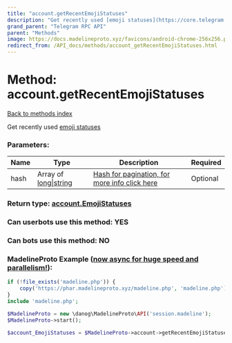 ```yaml
---
title: "account.getRecentEmojiStatuses"
description: "Get recently used [emoji statuses](https://core.telegram.org/api/emoji-status)"
grand_parent: "Telegram RPC API"
parent: "Methods"
image: https://docs.madelineproto.xyz/favicons/android-chrome-256x256.png
redirect_from: /API_docs/methods/account_getRecentEmojiStatuses.html
---
```

# Method: account.getRecentEmojiStatuses
[Back to methods index](index.html)



Get recently used [emoji statuses](https://core.telegram.org/api/emoji-status)

### Parameters:

| Name     |    Type       | Description | Required |
|----------|---------------|-------------|----------|
|hash|Array of [long\|string](/API_docs/types/long\|string.html) | [Hash for pagination, for more info click here](https://core.telegram.org/api/offsets#hash-generation) | Optional|


### Return type: [account.EmojiStatuses](/API_docs/types/account.EmojiStatuses.html)

### Can userbots use this method: **YES**

### Can bots use this method: **NO**


### MadelineProto Example ([now async for huge speed and parallelism!](https://docs.madelineproto.xyz/docs/ASYNC.html)):


```php
if (!file_exists('madeline.php')) {
    copy('https://phar.madelineproto.xyz/madeline.php', 'madeline.php');
}
include 'madeline.php';

$MadelineProto = new \danog\MadelineProto\API('session.madeline');
$MadelineProto->start();

$account_EmojiStatuses = $MadelineProto->account->getRecentEmojiStatuses(hash: [$long\|string, $long\|string], );
```

